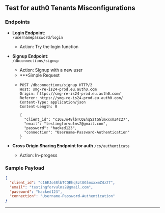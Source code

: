 
## Test for auth0 Tenants Misconfigurations

### Endpoints
- **Login Endpoint**:  
  `/usernamepassword/login`
  - Action: Try the login function

- **Signup Endpoint**:  
  `/dbconnections/signup`
  - Action: Signup with a new user
  - ***Simple Request
  - ```request
    POST /dbconnections/signup HTTP/2
    Host: smg-re-is24-prod.eu.auth0.com
    Origin: https://smg-re-is24-prod.eu.auth0.com/
    Referer: https://smg-re-is24-prod.eu.auth0.com/
    Content-Type: application/json
    Content-Length: 0

    {
      "client_id": "c16EJo48lbTCQEhqSztGGlmxxxmZ4z27",
      "email": "testingforvulns2@gmail.com",
      "password": "hacked123",
      "connection": "Username-Password-Authentication"
    }
    ```
- **Cross Origin Sharing Endpoint for auth**
  `/co/authenticate`
  - Action: In-progess	
### Sample Payload
```json
{
  "client_id": "c16EJo48lbTCQEhqSztGGlmxxxmZ4z27",
  "email": "testingforvulns2@gmail.com",
  "password": "hacked123",
  "connection": "Username-Password-Authentication"
}
```

--- 
